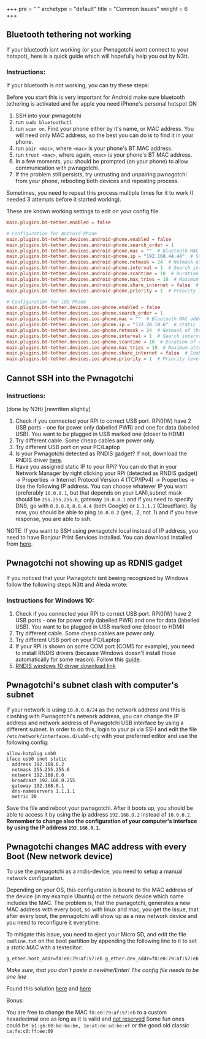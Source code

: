 +++
pre = "<i class='fas fa-book-medical'></i> "
archetype = "default"
title = "Common Issues"
weight = 6
+++

## Bluetooth tethering not working

If your bluetooth isnt working (or your Pwnagotchi wont connect to your hotspot), here is a quick guide which will hopefully help you out by N3tt.

### Instructions:

If your bluetooth is not working, you can try these steps:

Before you start this is very important for Android make sure bluetooth tethering is activated and for apple you need iPhone's personal hotspot ON

1. SSH into your pwnagotchi
2. run `sudo bluetoothctl`
3. run `scan on`. Find your phone either by it's name, or MAC address. You will need only MAC address, so the best you can do is to find it in your phone.
4. run `pair <mac>`, where `<mac>` is your phone's BT MAC address.
5. run `trust <mac>`, where again, `<mac>` is your phone's BT MAC address.
6. In a few moments, you should be prompted (on your phone) to allow communication with pwnagotchi.
7. If the problem still persists, try untrusting and unpairing pwnagotchi from your phone, rebooting both devices and repeating process.

Sometimes, you need to repeat this process multiple times for it to work (I needed 3 attempts before it started working).

These are known working settings to edit on your config file.

```toml
main.plugins.bt-tether.enabled = false

# Configuration for Android Phone
main.plugins.bt-tether.devices.android-phone.enabled = false
main.plugins.bt-tether.devices.android-phone.search_order = 1
main.plugins.bt-tether.devices.android-phone.mac = ""  # Bluetooth MAC address of the Android phone
main.plugins.bt-tether.devices.android-phone.ip = "192.168.44.44"  # Static IP of the Pwnagotchi
main.plugins.bt-tether.devices.android-phone.netmask = 24  # Netmask of the PAN
main.plugins.bt-tether.devices.android-phone.interval = 1  # Search interval in minutes
main.plugins.bt-tether.devices.android-phone.scantime = 10  # Duration of each search in seconds
main.plugins.bt-tether.devices.android-phone.max_tries = 10  # Maximum attempts to find the phone
main.plugins.bt-tether.devices.android-phone.share_internet = false  # Enable internet sharing via Bluetooth
main.plugins.bt-tether.devices.android-phone.priority = 1  # Priority level for tethering
```

```toml
# Configuration for iOS Phone
main.plugins.bt-tether.devices.ios-phone.enabled = false
main.plugins.bt-tether.devices.ios-phone.search_order = 1
main.plugins.bt-tether.devices.ios-phone.mac = ""  # Bluetooth MAC address of the iOS phone
main.plugins.bt-tether.devices.ios-phone.ip = "172.20.10.6"  # Static IP of the Pwnagotchi when tethered to iOS
main.plugins.bt-tether.devices.ios-phone.netmask = 24  # Netmask of the PAN
main.plugins.bt-tether.devices.ios-phone.interval = 1  # Search interval in minutes
main.plugins.bt-tether.devices.ios-phone.scantime = 10  # Duration of each search in seconds
main.plugins.bt-tether.devices.ios-phone.max_tries = 10  # Maximum attempts to find the phone
main.plugins.bt-tether.devices.ios-phone.share_internet = false  # Enable internet sharing via Bluetooth
main.plugins.bt-tether.devices.ios-phone.priority = 1  # Priority level for tethering
```

## Cannot SSH into the Pwnagotchi

### Instructions:

(done by N3tt) [rewritten slightly]

1. Check if you connected your RPi to correct USB port. RPi0(W) have 2 USB ports - one for power only (labelled PWR) and one for data (labelled USB). You want to be plugged in USB marked one (closer to HDMI)
2. Try different cable. Some cheap cables are power only.
3. Try different USB port on your PC/Laptop
4. Is your Pwnagotchi detected as RNDIS gadget? If not, download the RNDIS driver [here](https://modclouddownloadprod.blob.core.windows.net/shared/mod-rndis-driver-windows.zip).
5. Have you assigned static IP to your RPi? You can do that in your Network Manager by right clicking your RPi (detected as RNDIS gadget) -> Properties -> Internet Protocol Version 4 (TCP/IPv4) -> Properties -> Use the following IP address. You can choose whatever IP you want (preferably `10.0.0.1`, but that depends on your LAN),subnet mask should be `255.255.255.0`, gateway `10.0.0.1` and if you need to specify DNS, go with `8.8.8.8`, `8.8.4.4` (both Google) or `1.1.1.1` (Cloudflare). By now, you should be able to ping `10.0.0.2` (yes, .2, not .1) and if you have response, you are able to ssh.

NOTE:
If you want to SSH using pwnagotchi.local instead of IP address, you need to have Bonjour Print Services installed. You can download installed from [here](https://support.apple.com/kb/DL999?viewlocale=en_US&locale=en_US).

## Pwnagotchi not showing up as RDNIS gadget

If you noticed that your Pwnagotchi isnt beeing recognized by Windows follow the following steps N3tt and Aleda wrote:

### Instructions for Windows 10:

1. Check if you connected your RPi to correct USB port. RPi0(W) have 2 USB ports - one for power only (labelled PWR) and one for data (labelled USB). You want to be plugged in USB marked one (closer to HDMI)
2. Try different cable. Some cheap cables are power only.
3. Try different USB port on your PC/Laptop
4. If your RPi is shown on some COM port (COM5 for example), you need to install RNDIS drivers (because Windows doesn't install those automatically for some reason). Follow this [guide](https://www.factoryforward.com/pi-zero-w-headless-setup-windows10-rndis-driver-issue-resolved/).
5. [RNDIS windows 10 driver download link](https://modclouddownloadprod.blob.core.windows.net/shared/mod-rndis-driver-windows.zip)

## Pwnagotchi's subnet clash with computer's subnet

If your network is using `10.0.0.0/24` as the network address and this is clashing with Pwnagotchi's network address, you can change the IP address and network address of Pwnagotchi USB interface by using a different subnet. In order to do this, login to your pi via SSH and edit the file `/etc/network/interfaces.d/usb0-cfg` with your preferred editor and use the following config:

```
allow-hotplug usb0
iface usb0 inet static
  address 192.168.0.2
  netmask 255.255.255.0
  network 192.168.0.0
  broadcast 192.168.0.255
  gateway 192.168.0.1
  dns-nameservers 1.1.1.1
  metric 20
```

Save the file and reboot your pwnagotchi. After it boots up, you should be able to access it by using the ip address `192.168.0.2` instead of `10.0.0.2`. **Remember to change also the configuration of your computer's interface by using the IP address `192.168.0.1`.**

## Pwnagotchi changes MAC address with every Boot (New network device)

To use the pwnagotchi as a rndis-device, you need to setup a manual network configuration.

Depending on your OS, this configuration is bound to the MAC address of the device (in my example Ubuntu) or the network device which name includes the MAC.
The problem is, that the pwnagotchi, generates a new MAC address with every boot, so with linux and mac, you get the issue, that after every boot, the pwnagotchi will show up as a new network device and you need to reconfigure it everytime.

To mitigate this issue, you need to eject your Micro SD, and edit the file `cmdline.txt` on the boot partition by appending the following line to it to set a _static MAC_ with a texteditor:

```
g_ether.host_addr=f8:e0:79:af:57:eb g_ether.dev_addr=f8:e0:79:af:57:eb 
```
*Make sure, that you don't paste a newline/Enter! The config file needs to be one line*

Found this solution [here](https://betweenmistakes.com/2019/11/09/rndis-ethernet-gadget-rpi0w/) and [here](https://forums.raspberrypi.com/viewtopic.php?p=1555672#p1556036)

Bonus:

You are free to change the MAC `f8:e0:79:af:57:eb` to a custom hexadecimal one as long as it is valid and [not reserved](https://www.iana.org/assignments/ethernet-numbers/ethernet-numbers.xml)
Some fun ones could be: `b1:gb:00:bd:ba:be, 1e:at:de:ad:be:ef` or the good old classic `ca:fe:c0:ff:ee:00` 
